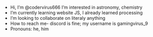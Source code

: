 - Hi, I’m @codervirus666
  I’m interested in astronomy, chemistry
- I’m currently learning website JS, I already learned processing
- I’m looking to collaborate on literaly anything
- How to reach me- discord is fine; my username is gamingvirus_9
- Pronouns: he, him

